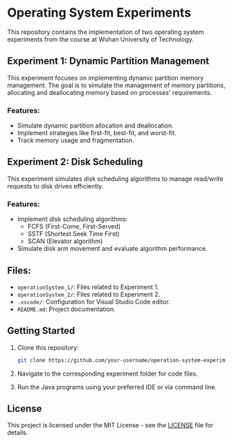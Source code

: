 # Operating System Experiments

This repository contains the implementation of two operating system experiments from the course at Wuhan University of Technology.

## Experiment 1: Dynamic Partition Management

This experiment focuses on implementing dynamic partition memory management. The goal is to simulate the management of memory partitions, allocating and deallocating memory based on processes' requirements.

### Features:
- Simulate dynamic partition allocation and deallocation.
- Implement strategies like first-fit, best-fit, and worst-fit.
- Track memory usage and fragmentation.

## Experiment 2: Disk Scheduling

This experiment simulates disk scheduling algorithms to manage read/write requests to disk drives efficiently.

### Features:
- Implement disk scheduling algorithms:
  - FCFS (First-Come, First-Served)
  - SSTF (Shortest Seek Time First)
  - SCAN (Elevator algorithm)
- Simulate disk arm movement and evaluate algorithm performance.

## Files:
- `operationSystem_1/`: Files related to Experiment 1.
- `operationSystem_2/`: Files related to Experiment 2.
- `.vscode/`: Configuration for Visual Studio Code editor.
- `README.md`: Project documentation.

## Getting Started

1. Clone this repository:
   ```bash
   git clone https://github.com/your-username/operation-system-experiments.git
   ```

2. Navigate to the corresponding experiment folder for code files.

3. Run the Java programs using your preferred IDE or via command line.

## License

This project is licensed under the MIT License - see the [LICENSE](LICENSE) file for details.
